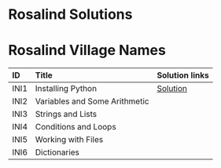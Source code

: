 # Rosalind Solutions

# Rosalind Village Names
| ID | Title |Solution links  |
|:---|:---|:---|
| INI1 | Installing Python | [Solution](https://github.com/ValeraYakovlev/Rosalind_Solutions/blob/main/VILLAGE/INI1.py) |
| INI2 | Variables and Some Arithmetic |  |
| INI3 | Strings and Lists |  |
| INI4 | Conditions and Loops |  |
| INI5 | Working with Files |  |
| INI6 | Dictionaries |  |

